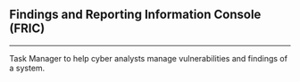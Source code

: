 ## Findings and Reporting Information Console (FRIC)
-----

Task Manager to help cyber analysts manage vulnerabilities and findings of a system.
